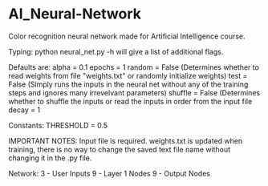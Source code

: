 # AI_Neural-Network
Color recognition neural network made for Artificial Intelligence course.

Typing:
python neural_net.py -h
will give a list of additional flags.

Defaults are:
alpha = 0.1
epochs = 1
random = False	(Determines whether to read weights from file "weights.txt" or randomly initialize weights)
test = False	(Simply runs the inputs in the neural net without any of the training steps and ignores many irrevelvant parameters)
shuffle = False	(Determines whether to shuffle the inputs or read the inputs in order from the input file
decay = 1

Constants:
THRESHOLD = 0.5

IMPORTANT NOTES:
Input file is required.
weights.txt is updated when training, there is no way
to change the saved text file name without changing it
in the .py file.

Network:
3 - User Inputs
9 - Layer 1 Nodes
9 - Output Nodes
